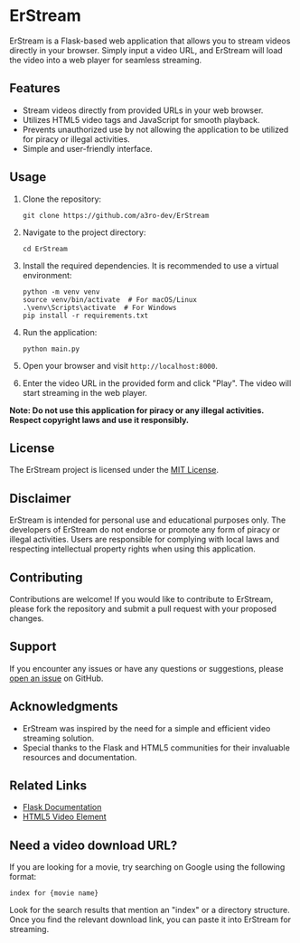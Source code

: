 # ErStream

ErStream is a Flask-based web application that allows you to stream videos directly in your browser. Simply input a video URL, and ErStream will load the video into a web player for seamless streaming.

## Features

- Stream videos directly from provided URLs in your web browser.
- Utilizes HTML5 video tags and JavaScript for smooth playback.
- Prevents unauthorized use by not allowing the application to be utilized for piracy or illegal activities.
- Simple and user-friendly interface.

## Usage

1. Clone the repository:

   ```shell
   git clone https://github.com/a3ro-dev/ErStream
   ```

2. Navigate to the project directory:

   ```shell
   cd ErStream
   ```

3. Install the required dependencies. It is recommended to use a virtual environment:

   ```shell
   python -m venv venv
   source venv/bin/activate  # For macOS/Linux
   .\venv\Scripts\activate  # For Windows
   pip install -r requirements.txt
   ```

4. Run the application:

   ```shell
   python main.py
   ```

5. Open your browser and visit `http://localhost:8000`.

6. Enter the video URL in the provided form and click "Play". The video will start streaming in the web player.

**Note: Do not use this application for piracy or any illegal activities. Respect copyright laws and use it responsibly.**

## License

The ErStream project is licensed under the [MIT License](LICENSE).

## Disclaimer

ErStream is intended for personal use and educational purposes only. The developers of ErStream do not endorse or promote any form of piracy or illegal activities. Users are responsible for complying with local laws and respecting intellectual property rights when using this application.

## Contributing

Contributions are welcome! If you would like to contribute to ErStream, please fork the repository and submit a pull request with your proposed changes.

## Support

If you encounter any issues or have any questions or suggestions, please [open an issue](https://github.com/a3ro-dev/ErStream/issues) on GitHub.

## Acknowledgments

- ErStream was inspired by the need for a simple and efficient video streaming solution.
- Special thanks to the Flask and HTML5 communities for their invaluable resources and documentation.

## Related Links

- [Flask Documentation](https://flask.palletsprojects.com/)
- [HTML5 Video Element](https://developer.mozilla.org/en-US/docs/Web/HTML/Element/video)

## Need a video download URL?

If you are looking for a movie, try searching on Google using the following format:

```
index for {movie name}
```

Look for the search results that mention an "index" or a directory structure. Once you find the relevant download link, you can paste it into ErStream for streaming.
